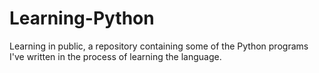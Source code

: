 # Learning-Python
Learning in public,  a repository containing some of the Python programs I've written in the process of learning the language.
